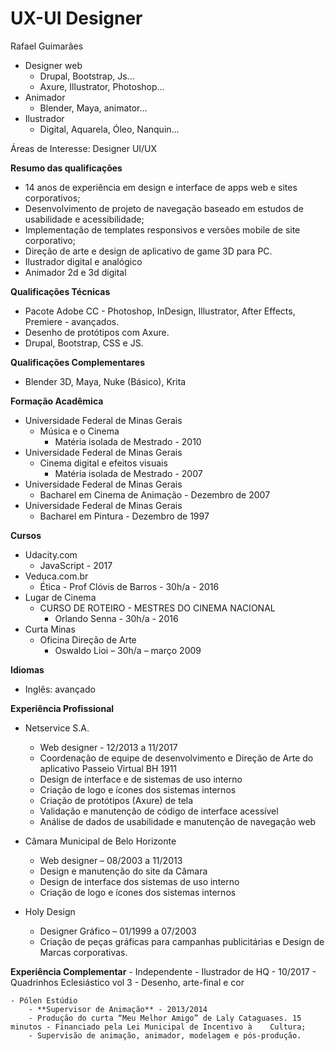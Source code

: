 # UX-UI Designer

Rafael Guimarães
- Designer web
  - Drupal, Bootstrap,  Js...
  - Axure, Illustrator, Photoshop...
- Animador
  - Blender, Maya, animator...
- Ilustrador
  - Digital, Aquarela, Óleo, Nanquin...

Áreas de Interesse: Designer UI/UX

**Resumo das qualificações**
- 14 anos de experiência em design e interface de apps web e sites corporativos;
- Desenvolvimento de projeto de navegação baseado em estudos de usabilidade e acessibilidade;
- Implementação de templates responsivos e versões mobile de site corporativo;
- Direção de arte e design de aplicativo de game 3D para PC.
- Ilustrador digital e analógico
- Animador 2d e 3d digital

**Qualificações Técnicas**
- Pacote Adobe CC - Photoshop, InDesign, Illustrator, After Effects, Premiere - avançados.
- Desenho de protótipos com Axure.
- Drupal, Bootstrap, CSS e JS.

**Qualificações Complementares**
- Blender 3D, Maya, Nuke (Básico), Krita
	
**Formação Acadêmica**
 
- Universidade Federal de Minas Gerais
  - Música e o Cinema
    - Matéria isolada de Mestrado - 2010
- Universidade Federal de Minas Gerais
  - Cinema digital e efeitos visuais
    - Matéria isolada de Mestrado - 2007
- Universidade Federal de Minas Gerais
  - Bacharel em Cinema de Animação - Dezembro de 2007
- Universidade Federal de Minas Gerais
   - Bacharel em Pintura - Dezembro de 1997



**Cursos**
- Udacity.com
	- JavaScript - 2017
- Veduca.com.br
	- Ética - Prof Clóvis de Barros - 30h/a - 2016
- Lugar de Cinema
	- CURSO DE ROTEIRO - MESTRES DO CINEMA NACIONAL
		- Orlando Senna - 30h/a - 2016
- Curta Minas
	- Oficina Direção de Arte 
		- Oswaldo Lioi – 30h/a – março 2009



**Idiomas**
 
- Inglês: avançado

**Experiência Profissional**

- Netservice S.A.
	- Web designer - 12/2013 a 11/2017
	- Coordenação de equipe de desenvolvimento e Direção de Arte  do aplicativo Passeio Virtual BH 1911
	- Design de interface e de sistemas de uso interno
	- Criação de logo e ícones dos sistemas internos
	- Criação de protótipos (Axure) de tela
	- Validação e manutenção de código de interface acessível
	- Análise de dados de usabilidade e manutenção de navegação web

- Câmara Municipal de Belo Horizonte
	- Web designer – 08/2003 a 11/2013
	- Design e manutenção do site da Câmara
	- Design de interface dos sistemas de uso interno 
	- Criação de logo e ícones dos sistemas internos

- Holy Design
	- Designer Gráfico – 01/1999 a 07/2003
	- Criação de peças gráficas para campanhas publicitárias e Design de Marcas corporativas.

**Experiência Complementar**
	- Independente
		- Ilustrador de HQ  - 10/2017
		- Quadrinhos Eclesiástico vol 3 - Desenho, arte-final e cor

	
	- Pólen Estúdio
		- **Supervisor de Animação** - 2013/2014
		- Produção do curta “Meu Melhor Amigo” de Laly Cataguases. 15 minutos - Financiado pela Lei Municipal de Incentivo à 	Cultura;
		- Supervisão de animação, animador, modelagem e pós-produção.


